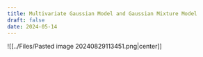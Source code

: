 ```yaml
---
title: Multivariate Gaussian Model and Gaussian Mixture Model
draft: false
date: 2024-05-14
---
```


![[../Files/Pasted image 20240829113451.png|center]]